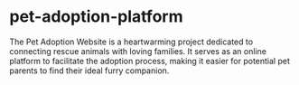 # pet-adoption-platform
The Pet Adoption Website is a heartwarming project dedicated to connecting rescue animals with loving families. It serves as an online platform to facilitate the adoption process, making it easier for potential pet parents to find their ideal furry companion.
